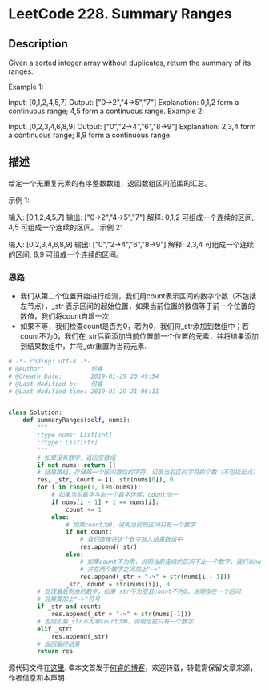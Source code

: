 # LeetCode 228. Summary Ranges

## Description

Given a sorted integer array without duplicates, return the summary of its ranges.

Example 1:

Input:  [0,1,2,4,5,7]
Output: ["0->2","4->5","7"]
Explanation: 0,1,2 form a continuous range; 4,5 form a continuous range.
Example 2:

Input:  [0,2,3,4,6,8,9]
Output: ["0","2->4","6","8->9"]
Explanation: 2,3,4 form a continuous range; 8,9 form a continuous range.

## 描述

给定一个无重复元素的有序整数数组，返回数组区间范围的汇总。

示例 1:

输入: [0,1,2,4,5,7]
输出: ["0->2","4->5","7"]
解释: 0,1,2 可组成一个连续的区间; 4,5 可组成一个连续的区间。
示例 2:

输入: [0,2,3,4,6,8,9]
输出: ["0","2->4","6","8->9"]
解释: 2,3,4 可组成一个连续的区间; 8,9 可组成一个连续的区间。

### 思路

* 我们从第二个位置开始进行检测，我们用count表示区间的数字个数（不包括左节点），_str 表示区间的起始位置，如果当前位置的数值等于前一个位置的数值，我们将count自增一次.
* 如果不等，我们检查count是否为0，若为0，我们将_str添加到数组中；若count不为0，我们在_str后面添加当前位置前一个位置的元素，并将结果添加到结果数组中，并将_str重置为当前元素.

```python
# -*- coding: utf-8 -*-
# @Author:             何睿
# @Create Date:        2019-01-29 20:49:54
# @Last Modified by:   何睿
# @Last Modified time: 2019-01-29 21:06:11


class Solution:
    def summaryRanges(self, nums):
        """
        :type nums: List[int]
        :rtype: List[str]
        """
        # 如果没有数字，返回空数组
        if not nums: return []
        # 结果数组，存储每一个区间首位的字符，记录当前区间字符的个数（不包括起点）
        res, _str, count = [], str(nums[0]), 0
        for i in range(1, len(nums)):
            # 如果当前数字与前一个数字连续，count加一
            if nums[i - 1] + 1 == nums[i]:
                count += 1
            else:
                # 如果count为0，说明当前的区间只有一个数字
                if not count:
                    # 我们直接将这个数字放入结果数组中
                    res.append(_str)
                else:
                    # 如果count不为零，说明当前连续的区间不止一个数字，我们以nums[i - 1]为区间的结尾
                    # 并在两个数字之间加上"->"
                    res.append(_str + "->" + str(nums[i - 1]))
                _str, count = str(nums[i]), 0
        # 处理最后剩余的数字，如果_str不为空且count不为0，说明存在一个区间
        # 且需要加上"->"符号
        if _str and count:
            res.append(_str + "->" + str(nums[-1]))
        # 否则如果_str不为零count为0，说明当前只有一个数字
        elif _str:
            res.append(_str)
        # 返回最终结果
        return res
```
源代码文件在[这里](https://github.com/ruicore/Algorithm/blob/master/Leetcode/2019-01-29-228-Summary-Ranges.py).
©本文首发于[何睿的博客](https://www.ruicore.cn/leetcode-228-summary-ranges/)，欢迎转载，转载需保留文章来源，作者信息和本声明.
